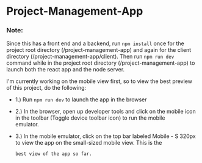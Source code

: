 # Project-Management-App

### Note: 

Since this has a front end and a backend, run ``npm install`` once for the project root directory (/project-management-app) and again for the client directory (/project-management-app/client). Then run ``npm run dev`` command while in the project root directory (/project-management-app) to launch both the react app and the node server.

I'm currently working on the mobile view first, so to view the best preview of this project, do the following:

- 1.) Run ``npm run dev`` to launch the app in the browser

- 2.) In the browser, open up developer tools and click on the mobile icon in the toolbar (Toggle device toolbar icon) to run the mobile    
      emulator.
      
- 3.) In the mobile emulator, click on the top bar labeled Mobile - S 320px to view the app on the small-sized mobile view. This is the 

      best view of the app so far.
